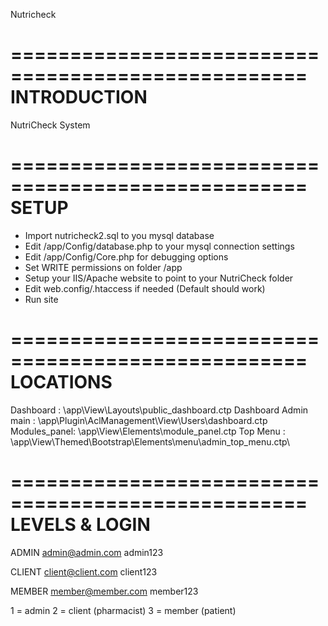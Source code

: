 Nutricheck

===================================================
INTRODUCTION
===================================================
NutriCheck System



===================================================
SETUP
===================================================
- Import nutricheck2.sql to you mysql database
- Edit /app/Config/database.php to your mysql connection settings
- Edit /app/Config/Core.php for debugging options
- Set WRITE permissions on folder /app
- Setup your IIS/Apache website to point to your NutriCheck folder
- Edit web.config/.htaccess if needed (Default should work)
- Run site

===================================================
LOCATIONS
===================================================
Dashboard : \app\View\Layouts\public_dashboard.ctp
Dashboard Admin main : \app\Plugin\AclManagement\View\Users\dashboard.ctp
Modules_panel: \app\View\Elements\module_panel.ctp
Top Menu : \app\View\Themed\Bootstrap\Elements\menu\admin_top_menu.ctp\

===================================================
LEVELS & LOGIN
===================================================
ADMIN
admin@admin.com
admin123

CLIENT
client@client.com
client123

MEMBER
member@member.com
member123

1 = admin
2 = client (pharmacist)
3 = member (patient)

